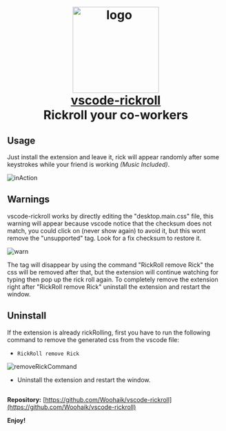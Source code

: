 <h1 align="center">
  <br>
    <img src="https://user-images.githubusercontent.com/74992119/120929534-b158d280-c6e9-11eb-89f0-beccefaba64a.jpg" alt="logo" width="200">
  <br>
  <u>vscode-rickroll </u>
  <br>
  Rickroll your co-workers 
</h1>


## Usage

Just install the extension and leave it, rick will appear randomly after some keystrokes while your friend is working _(Music Included)_.

![inAction](https://user-images.githubusercontent.com/74992119/120932525-7f01a200-c6f6-11eb-9570-e98f8dc903b4.gif)


## Warnings

vscode-rickroll works by directly editing the "desktop.main.css" file, this warning will appear because vscode notice that the checksum does not match, you could click on (never show again) to avoid it, but this wont remove the "unsupported" tag. Look for a fix checksum to restore it.

![warn](https://user-images.githubusercontent.com/74992119/120929523-a43be380-c6e9-11eb-9cac-650b79935567.PNG)

The tag will disappear by using the command "RickRoll remove Rick" the css will be removed after that, but the extension will continue watching for typing then pop up the rick roll again. To completely remove the extension right after "RickRoll remove Rick" uninstall the extension and restart the window.

## Uninstall

If the extension is already rickRolling, first you have to run the following command to remove the generated css from the vscode file:

- `RickRoll remove Rick`

![removeRickCommand](https://user-images.githubusercontent.com/74992119/120931898-d81c0680-c6f3-11eb-859d-cb3c14a5f1e8.png)

- Uninstall the extension and restart the window.

## 

**Repository:** [https://github.com/Woohaik/vscode-rickroll](https://github.com/Woohaik/vscode-rickroll)

**Enjoy!**
